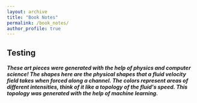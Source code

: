 ```yaml
---
layout: archive
title: "Book Notes"
permalink: /book_notes/
author_profile: true
---
```

## Testing
##### These art pieces were generated with the help of physics and computer science! The shapes here are the physical shapes that a fluid velocity field takes when forced along a channel. The colors represent areas of different intensities, think of it like a topology of the fluid's speed. This topology was generated with the help of machine learning.

